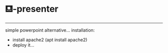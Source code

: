 # ⛾-presenter
***
simple powerpoint alternative...
installation:
 * install apache2 (apt install apache2)
 * deploy it...
